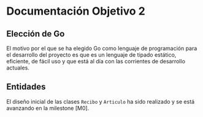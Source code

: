 # Documentación Objetivo 2
## Elección de Go  

El motivo por el que se ha elegido Go como lenguaje de programación para el desarrollo del proyecto es que es un lenguaje de tipado estático, eficiente, de fácil uso y que está al día con las corrientes de desarrollo actuales.

## Entidades

El diseño inicial de las clases `Recibo` y `Articulo` ha sido realizado y se está avanzando en la milestone \[M0\].